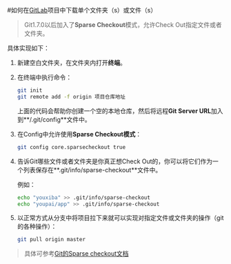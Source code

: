 #如何在[GitLab](https://about.gitlab.com/)项目中下载单个文件夹（s）或文件（s）

>Git1.7.0以后加入了**Sparse Checkout**模式，允许Check Out指定文件或者文件夹。

具体实现如下：

1. 新建空白文件夹，在文件夹内打开**终端**。

2. 在终端中执行命令：

    ```bash
    git init
    git remote add -f origin 项目仓库地址
    ```

    上面的代码会帮助你创建一个空的本地仓库，然后将远程**Git Server URL**加入到**/.git/config**文件中。

3. 在Config中允许使用**Sparse Checkout模式**：

    ```bash
    git config core.sparsecheckout true
    ```

4. 告诉Git哪些文件或者文件夹是你真正想Check Out的，你可以将它们作为一个列表保存在**.git/info/sparse-checkout**文件中。

    例如：
    ```bash
    echo "youxiba" >> .git/info/sparse-checkout
    echo "youpai/app" >> .git/info/sparse-checkout
    ```

5. 以正常方式从分支中将项目拉下来就可以实现对指定文件或文件夹的操作（git的各种操作）：

    ```bash
    git pull origin master
    ```

>具体可参考[Git的Sparse checkout文档](http://schacon.github.io/git/git-read-tree.html#_sparse_checkout)